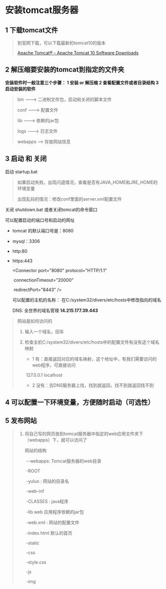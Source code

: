 # 安装tomcat服务器

## 1 下载tomcat文件

> 到官网下载，可以下载最新的tomcat10的版本
>
> [Apache Tomcat® - Apache Tomcat 10 Software Downloads](https://tomcat.apache.org/download-10.cgi)

##  2 解压缩要安装的tomcat到指定的文件夹

**安装软件时一般注意三个步骤： 1 安装 or 解压缩 2 查看配置文件或者目录结构 3 启动安装的软件**

>  bin --->  二进制文件包，启动和关闭的脚本文件
>
> conf ---> 配置文件
>
> lib ---> 依赖的jar包
>
> logs ---> 日志文件
>
> webapps --> 存放网站信息

## 3 启动 和 关闭

启动 startup.bat

> 如果启动失败。出现闪退情况，查看是否有JAVA_HOME和JRE_HOME的环境变量
>
> 出现乱码的情况：修改conf里面的server.xml配置文件

关闭 shutdown.bat 或者关闭tomcat的命令窗口

可以配置启动的端口号和启动的网址

* tomcat 的默认端口号是：8080

* mysql：3306

* http:80

* https:443

    <Connector port="8080" protocol="HTTP/1.1"

  ​        connectionTimeout="20000"

  ​        redirectPort="8443" />

  可以配置的主机的名称： 在C:/system32/divers/etc/hosts中修改指向的域名

  DNS: 全世界的域名管理  **14.215.177.39.443**

> 网站是如何访问的
>
> 1. 输入一个域名，回车
>
> 2. 检查主机C:/system32/divers/etc/hosts中的配置文件有没有这个域名映射
>
>    * 1 有：直接返回对应的域名映射，这个地址中，有我们需要访问的web程序，可直接访问
>
>    ​	127.0.0.1    localhost
>
>    * 2 没有：去DNS服务器上找，找到就返回，找不到就返回找不到

## 4 可以配置一下环境变量，方便随时启动（可选性）

## 5 发布网站

> 1. 将自己写的网页放到tomcat服务器中指定的web应用文件夹下（webapps）下，就可以访问了
>
>    网站的结构
>
>    ​	--webapps: Tomcat服务器的web目录
>
>    ​		-ROOT
>
>    ​		-yuluo  :  网站的目录名
>
>    ​				-web-inf
>
>    ​					-CLASSES : java程序
>
>    ​					-lib.web 应用程序依赖的jar包
>
>    ​					-web.xml : 网站的配置文件
>
>    ​		-index.html 默认的首页
>
>    ​		-static 
>
>    ​			-css
>
>    ​					-style.css
>
>    ​			-js
>
>    ​			-img

